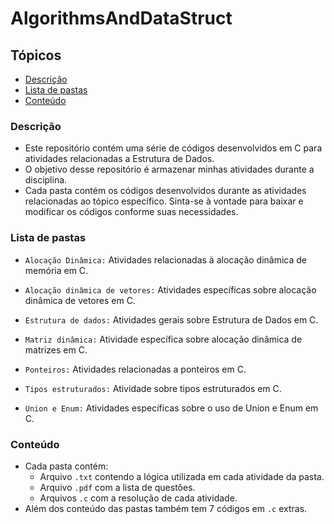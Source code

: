 # AlgorithmsAndDataStruct

## Tópicos

- [Descrição](#descrição)
- [Lista de pastas](#lista-de-pastas)
- [Conteúdo](#conteúdo)

### Descrição

- Este repositório contém uma série de códigos desenvolvidos em C para atividades relacionadas a Estrutura de Dados.
- O objetivo desse repositório é armazenar minhas atividades durante a disciplina.
- Cada pasta contém os códigos desenvolvidos durante as atividades relacionadas ao tópico específico. Sinta-se à vontade para baixar e modificar os códigos conforme suas necessidades.

### Lista de pastas

- `Alocação Dinâmica:` Atividades relacionadas à alocação dinâmica de memória em C.

- `Alocação dinâmica de vetores:` Atividades específicas sobre alocação dinâmica de vetores em C.

- `Estrutura de dados:` Atividades gerais sobre Estrutura de Dados em C.

- `Matriz dinâmica:` Atividade específica sobre alocação dinâmica de matrizes em C.

- `Ponteiros:` Atividades relacionadas a ponteiros em C.

- `Tipos estruturados:` Atividade sobre tipos estruturados em C.

- `Union e Enum:` Atividades específicas sobre o uso de Union e Enum em C.

### Conteúdo

- Cada pasta contém:
  - Arquivo `.txt` contendo a lógica utilizada em cada atividade da pasta.
  - Arquivo `.pdf` com a lista de questões.
  - Arquivos `.c` com a resolução de cada atividade.
- Além dos conteúdo das pastas também tem 7 códigos em `.c` extras.
